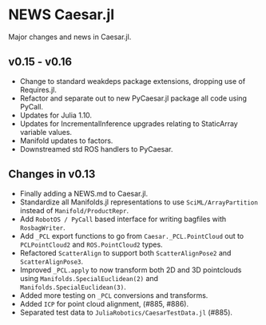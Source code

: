# NEWS Caesar.jl

Major changes and news in Caesar.jl.

## v0.15 - v0.16

- Change to standard weakdeps package extensions, dropping use of Requires.jl.
- Refactor and separate out to new PyCaesar.jl package all code using PyCall.
- Updates for Julia 1.10.
- Updates for IncrementalInference upgrades relating to StaticArray variable values.
- Manifold updates to factors.
- Downstreamed std ROS handlers to PyCaesar.

## Changes in v0.13

- Finally adding a NEWS.md to Caesar.jl.
- Standardize all Manifolds.jl representations to use `SciML/ArrayPartition` instead of `Manifold/ProductRepr`.
- Add `RobotOS / PyCall` based interface for writing bagfiles with `RosbagWriter`.
- Add `_PCL` export functions to go from `Caesar._PCL.PointCloud` out to `PCLPointCloud2` and `ROS.PointCloud2` types.
- Refactored `ScatterAlign` to support both `ScatterAlignPose2` and `ScatterAlignPose3`.
- Improved `_PCL.apply` to now transform both 2D and 3D pointclouds using `Manifolds.SpecialEuclidean(2)` and `Manifolds.SpecialEuclidean(3)`.
- Added more testing on `_PCL` conversions and transforms.
- Added `ICP` for point cloud alignment, (#885, #886).
- Separated test data to `JuliaRobotics/CaesarTestData.jl` (#885).
